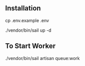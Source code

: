 ## Installation

cp .env.example .env

./vendor/bin/sail up -d 

## To Start Worker

./vendor/bin/sail artisan queue:work